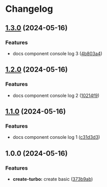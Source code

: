 # Changelog

## [1.3.0](https://github.com/lyhlg/release-please-turbo/compare/docs@1.2.0...docs@1.3.0) (2024-05-16)


### Features

* docs component console log 3 ([4b803a4](https://github.com/lyhlg/release-please-turbo/commit/4b803a4b7a3c38194da223c652a5a22f62587733))

## [1.2.0](https://github.com/lyhlg/release-please-turbo/compare/docs@1.1.0...docs@1.2.0) (2024-05-16)


### Features

* docs component console log 2 ([10214f9](https://github.com/lyhlg/release-please-turbo/commit/10214f9f518cd89ba1e0a7e4b90309f7ef8136a6))

## [1.1.0](https://github.com/lyhlg/release-please-turbo/compare/docs-1.0.0...docs@1.1.0) (2024-05-16)


### Features

* docs component console log 1 ([c31d3d3](https://github.com/lyhlg/release-please-turbo/commit/c31d3d3400a614f0e685a67ce280a6536505c9ab))

## 1.0.0 (2024-05-16)


### Features

* **create-turbo:** create basic ([373b9ab](https://github.com/lyhlg/release-please-turbo/commit/373b9abf70f230819cf4e541af7cd3d3cc3de721))
